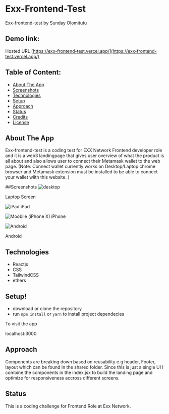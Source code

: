 # Exx-Frontend-Test

Exx-frontend-test
by Sunday Olomitutu

## Demo link:

Hosted URL [https://exx-frontend-test.vercel.app/](https://exx-frontend-test.vercel.app/)

## Table of Content:

- [About The App](#about-the-app)
- [Screenshots](#screenshots)
- [Technologies](#technologies)
- [Setup](#setup)
- [Approach](#approach)
- [Status](#status)
- [Credits](#credits)
- [License](#license)

## About The App

Exx-frontend-test is a coding test for EXX Network Frontend developer role and it is a web3 landingpage that gives user overview of what  the product is  all about  and also  allows user to connect their Metamask wallet to the web page. (Note: Connect wallet currently works on Desktop/Laptop chrome browser  and  Metamask extension  must be installed to be able to connect your wallet wiith this website. )

##Screenshots
![desktop](https://user-images.githubusercontent.com/23562596/209452812-8fb11a91-e408-4b92-b23b-b75ed31e5395.png)

Laptop Screen


![iPad](https://user-images.githubusercontent.com/23562596/209452815-fbf78fb2-db9b-48ca-bcc9-1145ccc6cec0.png)
iPad


![Moobile  (iPhone X)](https://user-images.githubusercontent.com/23562596/209452817-7d995f57-6d98-48ca-8354-98409bb3b2b1.png)
iPhone

![Android](https://user-images.githubusercontent.com/23562596/209452833-3412ddba-5515-40ba-bc4e-2c6df0072f01.png)

Android 

## Technologies

- Reactjs
- CSS
- TailwindCSS
- ethers

## Setup!

- download or clone the repository
- run `npm install` or `yarn` to install project dependecies

To visit the app

localhost:3000

## Approach

Components are breaking down based on reusability e.g header, Footer, layout which can  be found  in the shared folder. Since this is just a single UI I combine the components in the index.jsx to build the landing page and optimize for responsiveness accross  different screens.


## Status

This is a coding challenge for Frontend Role at Exx Network.
